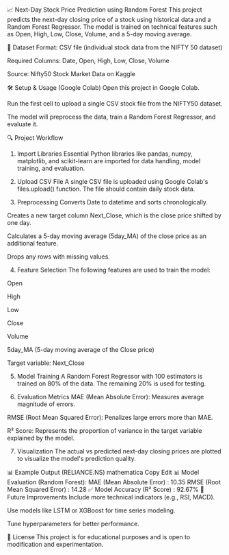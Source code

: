 📈 Next-Day Stock Price Prediction using Random Forest
This project predicts the next-day closing price of a stock using historical data and a Random Forest Regressor. The model is trained on technical features such as Open, High, Low, Close, Volume, and a 5-day moving average.

📂 Dataset
Format: CSV file (individual stock data from the NIFTY 50 dataset)

Required Columns: Date, Open, High, Low, Close, Volume

Source: Nifty50 Stock Market Data on Kaggle

🛠️ Setup & Usage (Google Colab)
Open this project in Google Colab.

Run the first cell to upload a single CSV stock file from the NIFTY50 dataset.

The model will preprocess the data, train a Random Forest Regressor, and evaluate it.

🔍 Project Workflow
1. Import Libraries
Essential Python libraries like pandas, numpy, matplotlib, and scikit-learn are imported for data handling, model training, and evaluation.

2. Upload CSV File
A single CSV file is uploaded using Google Colab's files.upload() function. The file should contain daily stock data.

3. Preprocessing
Converts Date to datetime and sorts chronologically.

Creates a new target column Next_Close, which is the close price shifted by one day.

Calculates a 5-day moving average (5day_MA) of the close price as an additional feature.

Drops any rows with missing values.

4. Feature Selection
The following features are used to train the model:

Open

High

Low

Close

Volume

5day_MA (5-day moving average of the Close price)

Target variable: Next_Close

5. Model Training
A Random Forest Regressor with 100 estimators is trained on 80% of the data. The remaining 20% is used for testing.

6. Evaluation Metrics
MAE (Mean Absolute Error): Measures average magnitude of errors.

RMSE (Root Mean Squared Error): Penalizes large errors more than MAE.

R² Score: Represents the proportion of variance in the target variable explained by the model.

7. Visualization
The actual vs predicted next-day closing prices are plotted to visualize the model's prediction quality.

📊 Example Output (RELIANCE.NS)
mathematica
Copy
Edit
📊 Model Evaluation (Random Forest):
MAE   (Mean Absolute Error)       : 10.35
RMSE  (Root Mean Squared Error)   : 14.28
✅ Model Accuracy (R² Score)       : 92.67%
🚀 Future Improvements
Include more technical indicators (e.g., RSI, MACD).

Use models like LSTM or XGBoost for time series modeling.

Tune hyperparameters for better performance.

📄 License
This project is for educational purposes and is open to modification and experimentation.
